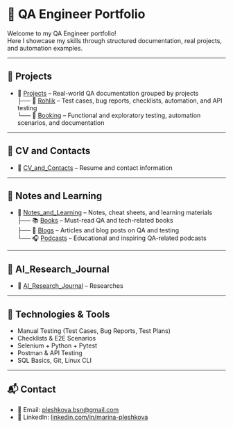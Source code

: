 # 💼 QA Engineer Portfolio

Welcome to my QA Engineer portfolio!  
Here I showcase my skills through structured documentation, real projects, and automation examples.

---

## 📁 Projects

- 📂 [Projects](./Projects) – Real-world QA documentation grouped by projects  
  ├── 🛒 [Rohlik](./Projects/Rohlik) – Test cases, bug reports, checklists, automation, and API testing  
  └── 🏨 [Booking](./Projects/Booking) – Functional and exploratory testing, automation scenarios, and documentation
  
---

## 🧾 CV and Contacts

- 📄 [CV_and_Contacts](./CV_and_Contacts) – Resume and contact information

---

## 🧠 Notes and Learning

- 📂 [Notes_and_Learning](./Notes_and_Learning) – Notes, cheat sheets, and learning materials  
  ├── 📚 [Books](./Notes_and_Learning/Books) – Must-read QA and tech-related books  
  ├── 📝 [Blogs](./Notes_and_Learning/Blogs) – Articles and blog posts on QA and testing  
  └── 🎧 [Podcasts](./Notes_and_Learning/Podcasts) – Educational and inspiring QA-related podcasts
  
---

## 🔬 AI_Research_Journal

- 📂 [AI_Research_Journal](./AI_Research_Journal) – Researches
  
---

## 🔧 Technologies & Tools

- Manual Testing (Test Cases, Bug Reports, Test Plans)
- Checklists & E2E Scenarios
- Selenium + Python + Pytest
- Postman & API Testing
- SQL Basics, Git, Linux CLI

---

## 📬 Contact

- 📧 Email: pleshkova.bsn@gmail.com
- 💼 LinkedIn: [linkedin.com/in/marina-pleshkova](https://linkedin.com/in/marina-pleshkova)
